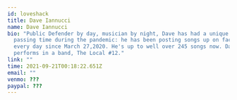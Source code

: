 ```yaml
---
id: loveshack
title: Dave Iannucci
name: Dave Iannucci
bio: "Public Defender by day, musician by night, Dave has had a unique way of
  passing time during the pandemic: he has been posting songs up on facebook
  every day since March 27,2020. He's up to well over 245 songs now. Dave also
  performs in a band, The Local #12."
link: ""
time: 2021-09-21T00:18:22.651Z
email: ""
venmo: ???
paypal: ???
---
```

